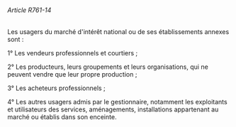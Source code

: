###### Article R761-14

Les usagers du marché d'intérêt national ou de ses établissements annexes sont :

1° Les vendeurs professionnels et courtiers ;

2° Les producteurs, leurs groupements et leurs organisations, qui ne peuvent vendre que leur propre production ;

3° Les acheteurs professionnels ;

4° Les autres usagers admis par le gestionnaire, notamment les exploitants et utilisateurs des services, aménagements, installations appartenant au marché ou établis dans son enceinte.

